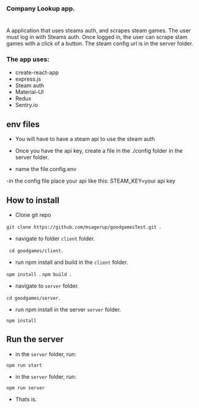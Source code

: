 ### Company Lookup app.

#

A application that uses steams auth, and scrapes steam games.
The user must log in with Steams auth. Once logged in, the user can scrape stam games with a click of a button. The steam config url is in the server folder.

### The app uses:

- create-react-app
- express.js
- Steam auth
- Material-UI
- Redux
- Sentry.io

## env files

- You will have to have a steam api to use the steam auth
- Once you have the api key, create a file in the ./config folder in the server folder.

- name the file config.env

-in the config file place your api like this:
STEAM_KEY=your api key

## How to install

- Clone git repo

`git clone https://github.com/msagerup/goodgamesTest.git `.

- navigate to folder `client` folder.

` cd goodgames/client`.

- run npm install and build in the `client` folder.

`npm install `.
`npm build `.

- navigate to `server` folder.

`cd goodgames/server`.

- run npm install in the server `server` folder.

`npm install `

## Run the server

- in the `server` folder, run:

`npm run start`

- in the `server` folder, run:

`npm run server`

- Thats is.
